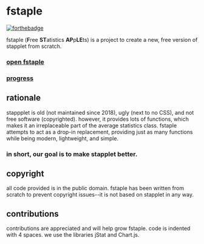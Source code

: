 # fstaple
[![forthebadge](https://forthebadge.com/images/badges/compatibility-club-penguin.svg)](https://forthebadge.com)

fstaple (**F**ree **ST**atistics **AP**p**LE**ts) is a project to create a new, free version of stapplet from scratch.

### [open fstaple](https://parabirb.github.io/fstaple)
### [progress](progress.md)

## rationale
stappplet is old (not maintained since 2018), ugly (next to no CSS), and not free software (copyrighted). however, it provides lots of functions, which makes it an irreplaceable part of the average statistics class. fstaple attempts to act as a drop-in replacement, providing just as many functions while being modern, lightweight, and simple.

### in short, our goal is to make stapplet better.

## copyright
all code provided is in the public domain. fstaple has been written from scratch to prevent copyright issues--it is not based on stapplet in any way.

## contributions
contributions are appreciated and will help grow fstaple. code is indented with 4 spaces. we use the libraries jStat and Chart.js.